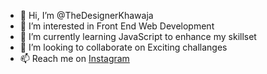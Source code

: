 - 👋 Hi, I’m @TheDesignerKhawaja
- 👀 I’m interested in Front End Web Development
- 🌱 I’m currently learning JavaScript to enhance my skillset
- 💞️ I’m looking to collaborate on Exciting challanges
- 📫 Reach me on <a href="https://www.instagram.com/thedesignerkhawaja">Instagram</a>

<!---
TheDesignerKhawaja/TheDesignerKhawaja is a ✨ special ✨ repository because its `README.md` (this file) appears on your GitHub profile.
You can click the Preview link to take a look at your changes.
--->
